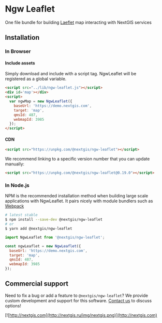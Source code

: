 # Ngw Leaflet

One file bundle for building [Laeflet](https://leafletjs.com/) map interacting with NextGIS services

## Installation

### In Browser

#### Include assets

Simply download and include with a script tag. NgwLeaflet will be registered as a global variable.

```html
<script src="../lib/ngw-leaflet.js"></script>
<div id='map'></div>
<script>
  var ngwMap = new NgwLeaflet({
    baseUrl: 'https://demo.nextgis.com',
    target: 'map',
    qmsId: 487,
    webmapId: 3985
  });
</script>
```

#### CDN

```html
<script src="https://unpkg.com/@nextgis/ngw-leaflet"></script>
```

We recommend linking to a specific version number that you can update manually:

```html
<script src="https://unpkg.com/@nextgis/ngw-leaflet@0.19.0"></script>
```

### In Node.js

NPM is the recommended installation method when building large scale applications with NgwLeaflet. It pairs nicely with module bundlers such as [Webpack](https://webpack.js.org/)

```bash
# latest stable
$ npm install --save-dev @nextgis/ngw-leaflet
# or
$ yarn add @nextgis/ngw-leaflet
```

```javascript
import NgwLeaflet from '@nextgis/ngw-leaflet';

const ngwLeaflet = new NgwLeaflet({
  baseUrl: 'https://demo.nextgis.com',
  target: 'map',
  qmsId: 487,
  webmapId: 3985
});

```

## Commercial support

Need to fix a bug or add a feature to `@nextgis/ngw-leaflet`? We provide custom development and support for this software. [Contact us](http://nextgis.com/contact/) to discuss options!

[![http://nextgis.com](http://nextgis.ru/img/nextgis.png)](http://nextgis.com)
